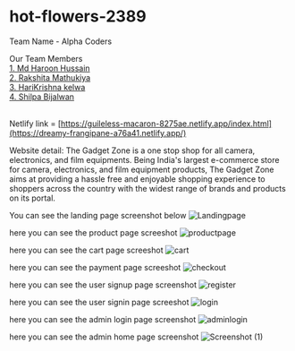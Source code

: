 # hot-flowers-2389

Team Name - Alpha Coders

Our Team Members
<br>
<a href="(https://github.com/mdharoonhussain)">1. Md Haroon Hussain </a>
<br>
<a href="(https://github.com/raxitamathukiya)">2. Rakshita Mathukiya  </a>
<br>
<a href="https://github.com/krishna-4114">3. HariKrishna kelwa</a>
<br>
<a href="(https://github.com/shilpabijalwan)">4. Shilpa Bijalwan</a>
<br>
<br>

Netlify link = [https://guileless-macaron-8275ae.netlify.app/index.html](https://dreamy-frangipane-a76a41.netlify.app/)

Website detail: The Gadget Zone is a one stop shop for all  camera, electronics, and film equipments. Being India's largest e-commerce store for camera, electronics, and film equipment products, The Gadget Zone aims at providing a hassle free and enjoyable shopping experience to shoppers across the country with the widest range of brands and products on its portal.

You can see the landing page screenshot below
![Landingpage](https://user-images.githubusercontent.com/96863579/221485079-8f596846-9390-46e8-937f-233ff1bea0ea.jpg)


here you can see the product page screeshot 
![productpage](https://user-images.githubusercontent.com/96863579/221485203-22e5970b-7f0f-44bc-844a-cb8571ee925b.jpg)

here you can see the cart page screeshot
![cart](https://user-images.githubusercontent.com/96863579/221485327-1053066f-0087-43af-8968-222bbabf3985.jpg)

here you can see the payment page screeshot
![checkout](https://user-images.githubusercontent.com/96863579/221486245-93319608-af13-434b-8b87-2259732abe9c.jpg)


here you can see the user signup page screenshot
![register](https://user-images.githubusercontent.com/96863579/221485690-9db2f0da-1d24-48f4-acb7-aaadea8d0145.jpg)


here you can see the user signin page screeshot
![login](https://user-images.githubusercontent.com/96863579/221485648-cfead9fb-5085-44f5-8d1d-8ee4adaed06e.jpg)


here you can see the admin login page screenshot
![adminlogin](https://user-images.githubusercontent.com/96863579/221486014-9c8b3cef-efe4-4c12-b736-f8e48697dbd9.jpg)


here you can see the admin home page screenshot
![Screenshot (1)](https://user-images.githubusercontent.com/96863579/221485872-a1d86263-093b-4de6-a795-97a9608913a6.png)

